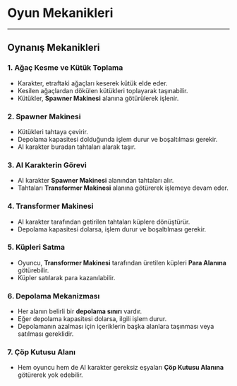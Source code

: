 # Oyun Mekanikleri


---

## Oynanış Mekanikleri

### 1. Ağaç Kesme ve Kütük Toplama
- Karakter, etraftaki ağaçları keserek kütük elde eder.
- Kesilen ağaçlardan dökülen kütükleri toplayarak taşınabilir.
- Kütükler, **Spawner Makinesi** alanına götürülerek işlenir.

### 2. Spawner Makinesi
- Kütükleri tahtaya çevirir.
- Depolama kapasitesi dolduğunda işlem durur ve boşaltılması gerekir.
- AI karakter buradan tahtaları alarak taşır.

### 3. AI Karakterin Görevi
- AI karakter **Spawner Makinesi** alanından tahtaları alır.
- Tahtaları **Transformer Makinesi** alanına götürerek işlemeye devam eder.

### 4. Transformer Makinesi
- AI karakter tarafından getirilen tahtaları küplere dönüştürür.
- Depolama kapasitesi dolarsa, işlem durur ve boşaltılması gerekir.

### 5. Küpleri Satma
- Oyuncu, **Transformer Makinesi** tarafından üretilen küpleri **Para Alanına** götürebilir.
- Küpler satılarak para kazanılabilir.

### 6. Depolama Mekanizması
- Her alanın belirli bir **depolama sınırı** vardır.
- Eğer depolama kapasitesi dolarsa, ilgili işlem durur.
- Depolamanın azalması için içeriklerin başka alanlara taşınması veya satılması gereklidir.

### 7. Çöp Kutusu Alanı
- Hem oyuncu hem de AI karakter gereksiz eşyaları **Çöp Kutusu Alanına** götürerek yok edebilir.


